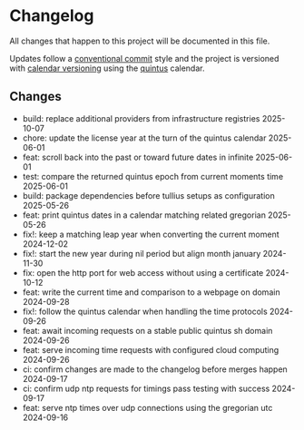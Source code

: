 # Changelog

All changes that happen to this project will be documented in this file.

Updates follow a [conventional commit][commits] style and the project is
versioned with [calendar versioning][calver] using the [quintus][quintus]
calendar.

## Changes

- build: replace additional providers from infrastructure registries 2025-10-07
- chore: update the license year at the turn of the quintus calendar 2025-06-01
- feat: scroll back into the past or toward future dates in infinite 2025-06-01
- test: compare the returned quintus epoch from current moments time 2025-06-01
- build: package dependencies before tullius setups as configuration 2025-05-26
- feat: print quintus dates in a calendar matching related gregorian 2025-05-26
- fix!: keep a matching leap year when converting the current moment 2024-12-02
- fix!: start the new year during nil period but align month january 2024-11-30
- fix: open the http port for web access without using a certificate 2024-10-12
- feat: write the current time and comparison to a webpage on domain 2024-09-28
- fix!: follow the quintus calendar when handling the time protocols 2024-09-26
- feat: await incoming requests on a stable public quintus sh domain 2024-09-26
- feat: serve incoming time requests with configured cloud computing 2024-09-26
- ci: confirm changes are made to the changelog before merges happen 2024-09-17
- ci: confirm udp ntp requests for timings pass testing with success 2024-09-17
- feat: serve ntp times over udp connections using the gregorian utc 2024-09-16

[calver]: https://calver.org
[commits]: https://www.conventionalcommits.org/en/v1.0.0/
[quintus]: https://api.o526.net/v1/calendar/today
